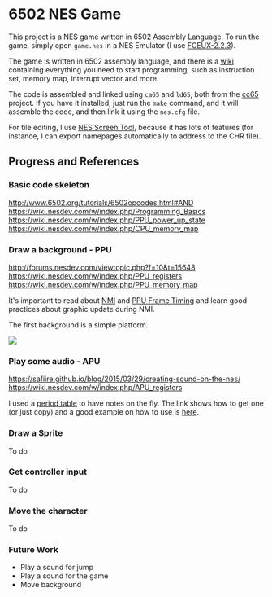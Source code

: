 # 6502 NES Game

This project is a NES game written in 6502 Assembly Language. To run the game, simply open ```game.nes``` in a NES Emulator (I use [FCEUX-2.2.3](http://www.fceux.com/web/home.html)).

The game is written in 6502 assembly language, and there is a [wiki](http://wiki.nesdev.com/w/index.php/Nesdev_Wiki) containing everything you need to start programming, such as instruction set, memory map, interrupt vector and more.

The code is assembled and linked using ```ca65``` and ```ld65```, both from the [cc65](https://www.cc65.org/) project. If you have it installed, just run the ```make``` command, and it will assemble the code, and then link it using the ```nes.cfg``` file.

For tile editing, I use [NES Screen Tool](http://forums.nesdev.com/viewtopic.php?t=7237), because it has lots of features (for instance, I can export namepages automatically to address to the CHR file).

## Progress and References

### Basic code skeleton

http://www.6502.org/tutorials/6502opcodes.html#AND
https://wiki.nesdev.com/w/index.php/Programming_Basics
https://wiki.nesdev.com/w/index.php/PPU_power_up_state
https://wiki.nesdev.com/w/index.php/CPU_memory_map

### Draw a background - PPU

http://forums.nesdev.com/viewtopic.php?f=10&t=15648
https://wiki.nesdev.com/w/index.php/PPU_registers
https://wiki.nesdev.com/w/index.php/PPU_memory_map

It's important to read about [NMI](https://wiki.nesdev.com/w/index.php/NMI) and [PPU Frame Timing](https://wiki.nesdev.com/w/index.php/PPU_frame_timing) and learn good practices about graphic update during NMI.

The first background is a simple platform.

![](https://github.com/sampaio23/nesgame/blob/master/images/background.png)

### Play some audio - APU

https://safiire.github.io/blog/2015/03/29/creating-sound-on-the-nes/
https://wiki.nesdev.com/w/index.php/APU_registers

I used a [period table](http://wiki.nesdev.com/w/index.php/APU_period_table) to have notes on the fly. The link shows how to get one (or just copy) and a good example on how to use is [here](http://blargg.8bitalley.com/parodius/nes-code/apu_scale.s).

### Draw a Sprite

To do

### Get controller input

To do

### Move the character

To do

### Future Work

* Play a sound for jump
* Play a sound for the game
* Move background